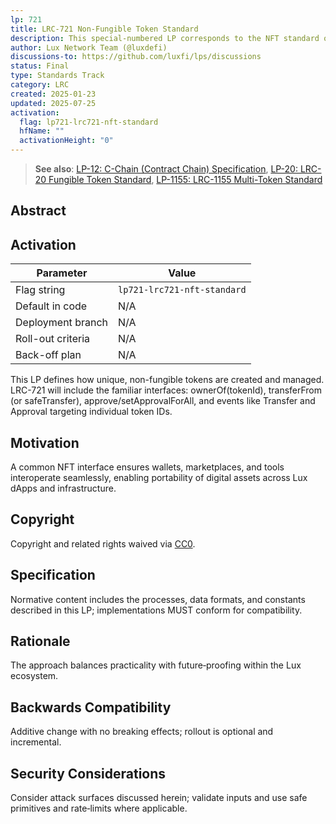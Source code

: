 ```yaml
---
lp: 721
title: LRC-721 Non-Fungible Token Standard
description: This special-numbered LP corresponds to the NFT standard on Lux, equivalent to Ethereum’s ERC-721.
author: Lux Network Team (@luxdefi)
discussions-to: https://github.com/luxfi/lps/discussions
status: Final
type: Standards Track
category: LRC
created: 2025-01-23
updated: 2025-07-25
activation:
  flag: lp721-lrc721-nft-standard
  hfName: ""
  activationHeight: "0"
---
```


> **See also**: [LP-12: C-Chain (Contract Chain) Specification](./lp-12.md), [LP-20: LRC-20 Fungible Token Standard](./lp-20.md), [LP-1155: LRC-1155 Multi-Token Standard](./lp-1155.md)

## Abstract

## Activation

| Parameter          | Value                                           |
|--------------------|-------------------------------------------------|
| Flag string        | `lp721-lrc721-nft-standard`                     |
| Default in code    | N/A                                             |
| Deployment branch  | N/A                                             |
| Roll-out criteria  | N/A                                             |
| Back-off plan      | N/A                                             |

This LP defines how unique, non-fungible tokens are created and managed. LRC-721 will include the familiar interfaces: ownerOf(tokenId), transferFrom (or safeTransfer), approve/setApprovalForAll, and events like Transfer and Approval targeting individual token IDs.

## Motivation

A common NFT interface ensures wallets, marketplaces, and tools interoperate seamlessly, enabling portability of digital assets across Lux dApps and infrastructure.

## Copyright

Copyright and related rights waived via [CC0](../LICENSE.md).
## Specification

Normative content includes the processes, data formats, and constants described in this LP; implementations MUST conform for compatibility.

## Rationale

The approach balances practicality with future‑proofing within the Lux ecosystem.

## Backwards Compatibility

Additive change with no breaking effects; rollout is optional and incremental.

## Security Considerations

Consider attack surfaces discussed herein; validate inputs and use safe primitives and rate‑limits where applicable.
